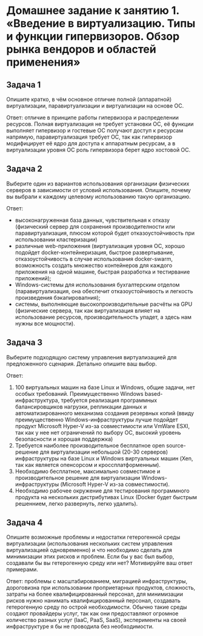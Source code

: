 # Домашнее задание к занятию 1.  «Введение в виртуализацию. Типы и функции гипервизоров. Обзор рынка вендоров и областей применения»


## Задача 1

Опишите кратко, в чём основное отличие полной (аппаратной) виртуализации, паравиртуализации и виртуализации на основе ОС.

Ответ: отличие в принципе работы гипервизора и распределении ресурсов. Полная виртуализация не требует установки ОС, её функции выполняет гипервизор и гостевые ОС получают доступ к ресурсам напрямую, паравиртуализация требует ОС, так как гипервизор модифицирует её ядро для доступа к аппаратным ресурсам, а в виртуализации уровня ОС роль гипервизора берет ядро хостовой ОС.

## Задача 2

Выберите один из вариантов использования организации физических серверов в зависимости от условий использования.
Опишите, почему вы выбрали к каждому целевому использованию такую организацию.

Ответ: 
- высоконагруженная база данных, чувствительная к отказу (физический сервер для сохранения производителности или паравиртуализация, плюсом которой будет отказоустойчивость при использовании кластеризации)
- различные web-приложения (виртуализация уровня ОС, хорошо подойдет docker-контейнеризация, быстрое развертывание, отказоустойчивость в случае использования docker-swarm, возможность создать множество контейнеров для каждого приложения на одной машине, быстрая разработка и тестирвание приложений);
- Windows-системы для использования бухгалтерским отделом (паравиртуализация, она обеспечит отказоустойчивость и легкость произведения бэкапировапния);
- системы, выполняющие высокопроизводительные расчёты на GPU (физические сервера, так как виртуализация влияет на использование ресурсов, производительность упадет, а здесь нам нужны все мощности).
  
## Задача 3

Выберите подходящую систему управления виртуализацией для предложенного сценария. Детально опишите ваш выбор.

Ответ:
1. 100 виртуальных машин на базе Linux и Windows, общие задачи, нет особых требований. Преимущественно Windows based-инфраструктура, требуется реализация программных балансировщиков нагрузки, репликации данных и автоматизированного механизма создания резервных копий (ввиду преимущественно Windows-инфраструктуры лучше подойдет продукт Microsoft Hyper-V из-за совместимости или VmWare ESXI, так как у нее нет ограничений по выбору ОС, высокий уровень безопасности и хорошая поддержка)
2. Требуется наиболее производительное бесплатное open source-решение для виртуализации небольшой (20-30 серверов) инфраструктуры на базе Linux и Windows виртуальных машин (Xen, так как является опенсорсом и кроссплатформенным).
3. Необходимо бесплатное, максимально совместимое и производительное решение для виртуализации Windows-инфраструктуры (Microsoft Hyper-V  из-за совместимости).
4. Необходимо рабочее окружение для тестирования программного продукта на нескольких дистрибутивах Linux (Docker будет быстрым решеннием, легко развернуть, легко удалить).

## Задача 4

Опишите возможные проблемы и недостатки гетерогенной среды виртуализации (использования нескольких систем управления виртуализацией одновременно) и что необходимо сделать для минимизации этих рисков и проблем. Если бы у вас был выбор, создавали бы вы гетерогенную среду или нет? Мотивируйте ваш ответ примерами.

Ответ: проблемы с масштабированием, миграцией инфраструктуры, дороговизна при использовании проприетарных продуктов, сложность, затраты на более квалифицированный персонал, для минимизации рисков нужно нанимать квалифицированный персонал, создавать гетерогенную среду по острой необходимости. Обычно такие среды создают провайдеры услуг, так как они предоставляют огромное количество разных услуг (IaaC, PaaS, SaaS), эксперименты на своей инфраструктуре я бы не проводила без необходимости.
